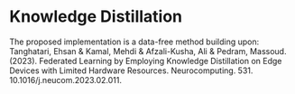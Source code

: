 # Knowledge Distillation

The proposed implementation is a data-free method building upon: Tanghatari, Ehsan & Kamal, Mehdi & Afzali-Kusha, Ali & Pedram, Massoud. (2023). Federated Learning by Employing Knowledge Distillation on Edge Devices with Limited Hardware Resources. Neurocomputing. 531. 10.1016/j.neucom.2023.02.011.